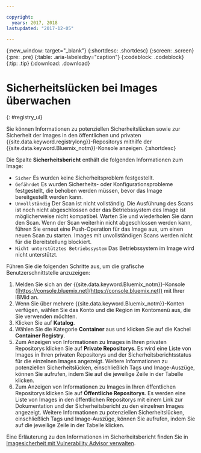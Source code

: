 ```yaml
---

copyright:
  years: 2017, 2018
lastupdated: "2017-12-05"

---
```


{:new_window: target="_blank"}
{:shortdesc: .shortdesc}
{:screen: .screen}
{:pre: .pre}
{:table: .aria-labeledby="caption"}
{:codeblock: .codeblock}
{:tip: .tip}
{:download: .download}


# Sicherheitslücken bei Images überwachen
{: #registry_ui}

Sie können Informationen zu potenziellen Sicherheitslücken sowie zur Sicherheit der Images in den öffentlichen und privaten {{site.data.keyword.registrylong}}-Repositorys mithilfe der {{site.data.keyword.Bluemix_notm}}-Konsole anzeigen.
{:shortdesc}

Die Spalte **Sicherheitsbericht** enthält die folgenden Informationen zum Image:
-   `Sicher` Es wurden keine Sicherheitsproblem festgestellt.
-   `Gefährdet` Es wurden Sicherheits- oder Konfigurationsprobleme festgestellt, die behoben werden müssen, bevor das Image bereitgestellt werden kann.
-   `Unvollständig` Der Scan ist nicht vollständig. Die Ausführung des Scans ist noch nicht abgeschlossen oder das Betriebssystem des Image ist möglicherweise nicht kompatibel. Warten Sie und wiederholen Sie dann den Scan. Wenn der Scan weiterhin nicht abgeschlossen werden kann, führen Sie erneut eine Push-Operation für das Image aus, um einen neuen Scan zu starten. Images mit unvollständigen Scans werden nicht für die Bereitstellung blockiert.
-   `Nicht unterstütztes Betriebssystem` Das Betriebssystem im Image wird nicht unterstützt.

Führen Sie die folgenden Schritte aus, um die grafische Benutzerschnittstelle anzuzeigen:

1.  Melden Sie sich an der {{site.data.keyword.Bluemix_notm}}-Konsole ([https://console.bluemix.net](https://console.bluemix.net)) mit Ihrer IBMid an.
2.  Wenn Sie über mehrere {{site.data.keyword.Bluemix_notm}}-Konten verfügen, wählen Sie das Konto und die Region im Kontomenü aus, die Sie verwenden möchten.
3.  Klicken Sie auf **Katalog**.
4.  Wählen Sie die Kategorie **Container** aus und klicken Sie auf die Kachel **Container Registry**.
5.  Zum Anzeigen von Informationen zu Images in Ihren privaten Repositorys klicken Sie auf **Private Repositorys**. Es wird eine Liste von Images in Ihren privaten Repositorys und der Sicherheitsberichtsstatus für die einzelnen Images angezeigt. Weitere Informationen zu potenziellen Sicherheitslücken, einschließlich Tags und Image-Auszüge, können Sie aufrufen, indem Sie auf die jeweilige Zeile in der Tabelle klicken.
6.  Zum Anzeigen von Informationen zu Images in Ihren öffentlichen Repositorys klicken Sie auf **Öffentliche Repositorys**. Es werden eine Liste von Images in den öffentlichen Repositorys mit einem Link zur Dokumentation und der Sicherheitsbericht zu den einzelnen Images angezeigt. Weitere Informationen zu potenziellen Sicherheitslücken, einschließlich Tags und Image-Auszüge, können Sie aufrufen, indem Sie auf die jeweilige Zeile in der Tabelle klicken.

Eine Erläuterung zu den Informationen im Sicherheitsbericht finden Sie in [Imagesicherheit mit Vulnerability Advisor verwalten](../va/va_index.html).
